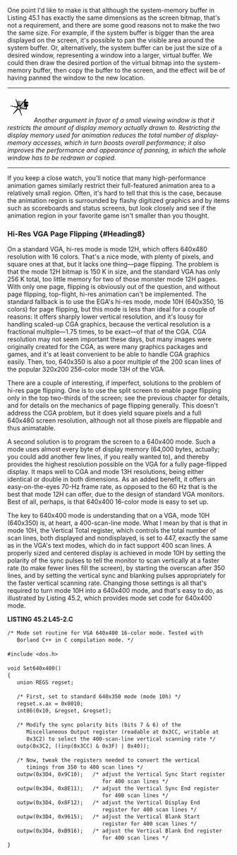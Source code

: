One point I'd like to make is that although the system-memory buffer in
Listing 45.1 has exactly the same dimensions as the screen bitmap,
that's not a requirement, and there are some good reasons not to make
the two the same size. For example, if the system buffer is bigger than
the area displayed on the screen, it's possible to pan the visible area
around the system buffer. Or, alternatively, the system buffer can be
just the size of a desired window, representing a window into a larger,
virtual buffer. We could then draw the desired portion of the virtual
bitmap into the system-memory buffer, then copy the buffer to the
screen, and the effect will be of having panned the window to the new
location.

  ------------------- ------------------------------------------------------------------------------------------------------------------------------------------------------------------------------------------------------------------------------------------------------------------------------------------------------------------------------------------------------------------------------------------------
  ![](images/i.jpg)   *Another argument in favor of a small viewing window is that it restricts the amount of display memory actually drawn to. Restricting the display memory used for animation reduces the total number of display-memory accesses, which in turn boosts overall performance; it also improves the performance and appearance of panning, in which the whole window has to be redrawn or copied.*
  ------------------- ------------------------------------------------------------------------------------------------------------------------------------------------------------------------------------------------------------------------------------------------------------------------------------------------------------------------------------------------------------------------------------------------

If you keep a close watch, you'll notice that many high-performance
animation games similarly restrict their full-featured animation area to
a relatively small region. Often, it's hard to tell that this is the
case, because the animation region is surrounded by flashy digitized
graphics and by items such as scoreboards and status screens, but look
closely and see if the animation region in your favorite game isn't
smaller than you thought.

### Hi-Res VGA Page Flipping {#Heading8}

On a standard VGA, hi-res mode is mode 12H, which offers 640x480
resolution with 16 colors. That's a nice mode, with plenty of pixels,
and square ones at that, but it lacks one thing—page flipping. The
problem is that the mode 12H bitmap is 150 K in size, and the standard
VGA has only 256 K total, too little memory for two of those monster
mode 12H pages. With only one page, flipping is obviously out of the
question, and without page flipping, top-flight, hi-res animation can't
be implemented. The standard fallback is to use the EGA's hi-res mode,
mode 10H (640x350, 16 colors) for page flipping, but this mode is less
than ideal for a couple of reasons: It offers sharply lower vertical
resolution, and it's lousy for handling scaled-up CGA graphics, because
the vertical resolution is a fractional multiple—1.75 times, to be
exact—of that of the CGA. CGA resolution may not seem important these
days, but many images were originally created for the CGA, as were many
graphics packages and games, and it's at least convenient to be able to
handle CGA graphics easily. Then, too, 640x350 is also a poor multiple
of the 200 scan lines of the popular 320x200 256-color mode 13H of the
VGA.

There are a couple of interesting, if imperfect, solutions to the
problem of hi-res page flipping. One is to use the split screen to
enable page flipping only in the top two-thirds of the screen; see the
previous chapter for details, and for details on the mechanics of page
flipping generally. This doesn't address the CGA problem, but it does
yield square pixels and a full 640x480 screen resolution, although not
all those pixels are flippable and thus animatable.

A second solution is to program the screen to a 640x400 mode. Such a
mode uses almost every byte of display memory (64,000 bytes, actually;
you could add another few lines, if you really wanted to), and thereby
provides the highest resolution possible on the VGA for a fully
page-flipped display. It maps well to CGA and mode 13H resolutions,
being either identical or double in both dimensions. As an added
benefit, it offers an easy-on-the-eyes 70-Hz frame rate, as opposed to
the 60 Hz that is the best that mode 12H can offer, due to the design of
standard VGA monitors. Best of all, perhaps, is that 640x400 16-color
mode is easy to set up.

The key to 640x400 mode is understanding that on a VGA, mode 10H
(640x350) is, at heart, a 400-scan-line mode. What I mean by that is
that in mode 10H, the Vertical Total register, which controls the total
number of scan lines, both displayed and nondisplayed, is set to 447,
exactly the same as in the VGA's text modes, which do in fact support
400 scan lines. A properly sized and centered display is achieved in
mode 10H by setting the polarity of the sync pulses to tell the monitor
to scan vertically at a faster rate (to make fewer lines fill the
screen), by starting the overscan after 350 lines, and by setting the
vertical sync and blanking pulses appropriately for the faster vertical
scanning rate. Changing those settings is all that's required to turn
mode 10H into a 640x400 mode, and that's easy to do, as illustrated by
Listing 45.2, which provides mode set code for 640x400 mode.

**LISTING 45.2 L45-2.C**

    /* Mode set routine for VGA 640x400 16-color mode. Tested with
       Borland C++ in C compilation mode. */

    #include <dos.h>

    void Set640x400()
    {
       union REGS regset;

       /* First, set to standard 640x350 mode (mode 10h) */
       regset.x.ax = 0x0010;
       int86(0x10, &regset, &regset);

       /* Modify the sync polarity bits (bits 7 & 6) of the
          Miscellaneous Output register (readable at 0x3CC, writable at
          0x3C2) to select the 400-scan-line vertical scanning rate */
       outp(0x3C2, ((inp(0x3CC) & 0x3F) | 0x40));

       /* Now, tweak the registers needed to convert the vertical
          timings from 350 to 400 scan lines */
       outpw(0x3D4, 0x9C10);   /* adjust the Vertical Sync Start register
                                  for 400 scan lines */
       outpw(0x3D4, 0x8E11);   /* adjust the Vertical Sync End register
                                  for 400 scan lines */
       outpw(0x3D4, 0x8F12);   /* adjust the Vertical Display End
                                  register for 400 scan lines */
       outpw(0x3D4, 0x9615);   /* adjust the Vertical Blank Start
                                  register for 400 scan lines */
       outpw(0x3D4, 0xB916);   /* adjust the Vertical Blank End register
                                  for 400 scan lines */
    }
